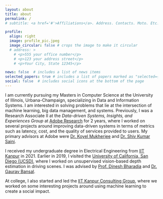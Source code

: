 ```yaml
---
layout: about
title: about
permalink: /
# subtitle: <a href='#'>Affiliations</a>. Address. Contacts. Moto. Etc.

profile:
  align: right
  image: profile_pic.jpeg
  image_circular: false # crops the image to make it circular
  # address: >
    # <p>555 your office number</p>
    # <p>123 your address street</p>
    # <p>Your City, State 12345</p>

news: false  # includes a list of news items
selected_papers: true # includes a list of papers marked as "selected={true}"
social: false  # includes social icons at the bottom of the page
---
```


I am currently pursuing my Masters in Computer Science at the University of Illinois, Urbana-Champaign, specializing in Data and Information Systems. I am interested in solving problems that lie at the intersection of machine learning, big data management, and systems. Previously, I was a Research Associate II at the *Data-driven Systems, Insights, and Experiences Group* at [Adobe Research](https://research.adobe.com/research/) for 2 years, where I worked on several projects around improving data-driven systems in terms of metrics such as latency, cost, and the quality of services provided to users. My primary advisors at Adobe were [Dr. Koyel Mukherjee](https://in.linkedin.com/in/koyel-mukherjee-7b47024) and [Dr. Shiv Kumar Saini](https://in.linkedin.com/in/shiv-saini-696ab86).

I received my undergraduate degree in Electrical Engineering from [IIT Kanpur](iitk.ac.in) in 2021. Earlier in 2019, I visited the [University of California, San Diego (UCSD)](https://jacobsschool.ucsd.edu/), where I worked on unsupervised vision-based depth estimation in driving scenes. I was advised by [Prof. Dinesh Bharadia](https://dineshb-ucsd.github.io/) and [Dr. Gaurav Bansal](https://www.linkedin.com/in/gaurav-bansal-0558596). 

At college, I also started and led the [IIT Kanpur Consulting Group](https://iitkconsult.org), where we worked on some interesting projects around using machine learning to create a social impact.

<!-- My CV can be found [here](https://drive.google.com/drive/folders/1NPKZn5x8jHYfU-wYGQLLbqznQ3rxOc5K?usp=sharing). -->

<!-- Link to your favorite [subreddit](http://reddit.com). You can put a picture in, too. The code is already in, just name your picture `prof_pic.jpg` and put it in the `img/` folder. -->

<!-- Put your address / P.O. box / other info right below your picture. You can also disable any these elements by editing `profile` property of the YAML header of your `_pages/about.md`. Edit `_bibliography/papers.bib` and Jekyll will render your [publications page](/al-folio/publications/) automatically. -->

<!-- Link to your social media connections, too. This theme is set up to use [Font Awesome icons](http://fortawesome.github.io/Font-Awesome/) and [Academicons](https://jpswalsh.github.io/academicons/), like the ones below. Add your Facebook, Twitter, LinkedIn, Google Scholar, or just disable all of them. -->
